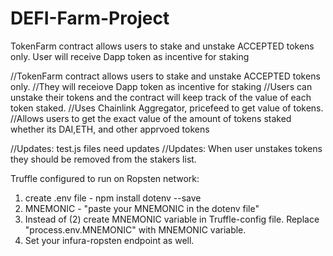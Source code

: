 # DEFI-Farm-Project
TokenFarm contract allows users to stake and unstake ACCEPTED tokens only.  User will receive Dapp token as incentive for staking

//TokenFarm contract allows users to stake and unstake ACCEPTED tokens only.
//They will receiove Dapp token as incentive for staking
//Users can unstake their tokens and the contract will keep track of the value of each token staked.
//Uses Chainlink Aggregator, pricefeed to get value of tokens.
//Allows users to get the exact value of the amount of tokens staked whether its DAI,ETH, and other apprvoed tokens

//Updates: test.js files need updates
//Updates: When user unstakes tokens they should be removed from the stakers list.

Truffle configured to run on Ropsten network:
1. create .env file - npm install dotenv --save
2. MNEMONIC - "paste your MNEMONIC in the dotenv file"
3. Instead of (2) create MNEMONIC variable in Truffle-config file. Replace "process.env.MNEMONIC" with MNEMONIC variable.
4. Set your infura-ropsten endpoint as well.

